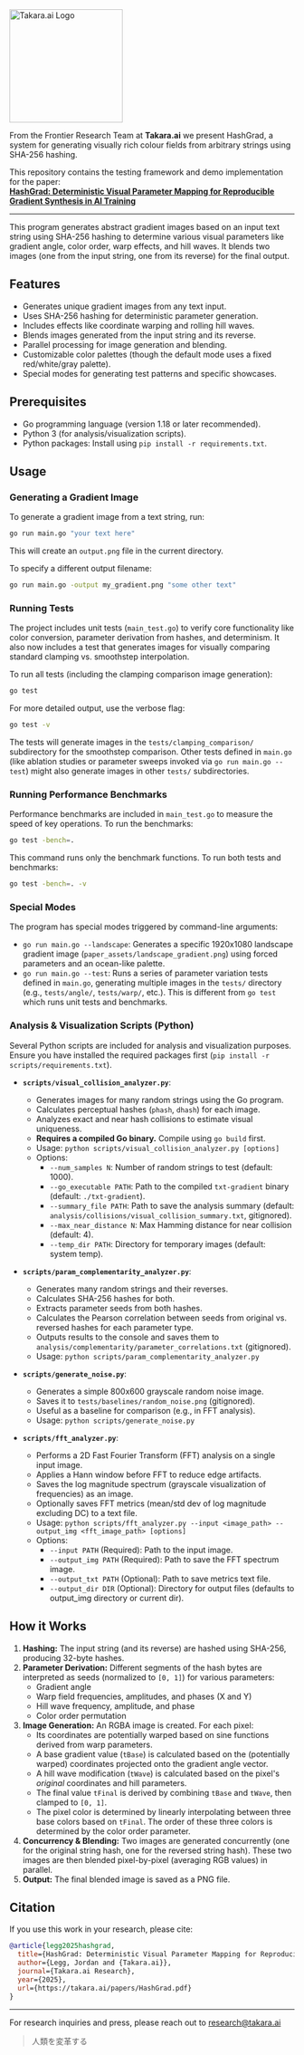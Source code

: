 <img src="https://takara.ai/images/logo-24/TakaraAi.svg" width="200" alt="Takara.ai Logo" />

From the Frontier Research Team at **Takara.ai** we present HashGrad, a system for generating visually rich colour fields from arbitrary strings using SHA-256 hashing.

This repository contains the testing framework and demo implementation for the paper:  
[**HashGrad: Deterministic Visual Parameter Mapping for Reproducible Gradient Synthesis in AI Training**](https://takara.ai/papers/HashGrad.pdf)

---

This program generates abstract gradient images based on an input text string using SHA-256 hashing to determine various visual parameters like gradient angle, color order, warp effects, and hill waves. It blends two images (one from the input string, one from its reverse) for the final output.

## Features

- Generates unique gradient images from any text input.
- Uses SHA-256 hashing for deterministic parameter generation.
- Includes effects like coordinate warping and rolling hill waves.
- Blends images generated from the input string and its reverse.
- Parallel processing for image generation and blending.
- Customizable color palettes (though the default mode uses a fixed red/white/gray palette).
- Special modes for generating test patterns and specific showcases.

## Prerequisites

- Go programming language (version 1.18 or later recommended).
- Python 3 (for analysis/visualization scripts).
- Python packages: Install using `pip install -r requirements.txt`.

## Usage

### Generating a Gradient Image

To generate a gradient image from a text string, run:

```bash
go run main.go "your text here"
```

This will create an `output.png` file in the current directory.

To specify a different output filename:

```bash
go run main.go -output my_gradient.png "some other text"
```

### Running Tests

The project includes unit tests (`main_test.go`) to verify core functionality like color conversion, parameter derivation from hashes, and determinism. It also now includes a test that generates images for visually comparing standard clamping vs. smoothstep interpolation.

To run all tests (including the clamping comparison image generation):

```bash
go test
```

For more detailed output, use the verbose flag:

```bash
go test -v
```

The tests will generate images in the `tests/clamping_comparison/` subdirectory for the smoothstep comparison. Other tests defined in `main.go` (like ablation studies or parameter sweeps invoked via `go run main.go --test`) might also generate images in other `tests/` subdirectories.

### Running Performance Benchmarks

Performance benchmarks are included in `main_test.go` to measure the speed of key operations. To run the benchmarks:

```bash
go test -bench=.
```

This command runs only the benchmark functions. To run both tests and benchmarks:

```bash
go test -bench=. -v
```

### Special Modes

The program has special modes triggered by command-line arguments:

- `go run main.go --landscape`: Generates a specific 1920x1080 landscape gradient image (`paper_assets/landscape_gradient.png`) using forced parameters and an ocean-like palette.
- `go run main.go --test`: Runs a series of parameter variation tests defined in `main.go`, generating multiple images in the `tests/` directory (e.g., `tests/angle/`, `tests/warp/`, etc.). This is different from `go test` which runs unit tests and benchmarks.

### Analysis & Visualization Scripts (Python)

Several Python scripts are included for analysis and visualization purposes. Ensure you have installed the required packages first (`pip install -r scripts/requirements.txt`).

- **`scripts/visual_collision_analyzer.py`**:

  - Generates images for many random strings using the Go program.
  - Calculates perceptual hashes (`phash`, `dhash`) for each image.
  - Analyzes exact and near hash collisions to estimate visual uniqueness.
  - **Requires a compiled Go binary.** Compile using `go build` first.
  - Usage: `python scripts/visual_collision_analyzer.py [options]`
  - Options:
    - `--num_samples N`: Number of random strings to test (default: 1000).
    - `--go_executable PATH`: Path to the compiled `txt-gradient` binary (default: `./txt-gradient`).
    - `--summary_file PATH`: Path to save the analysis summary (default: `analysis/collisions/visual_collision_summary.txt`, gitignored).
    - `--max_near_distance N`: Max Hamming distance for near collision (default: 4).
    - `--temp_dir PATH`: Directory for temporary images (default: system temp).

- **`scripts/param_complementarity_analyzer.py`**:

  - Generates many random strings and their reverses.
  - Calculates SHA-256 hashes for both.
  - Extracts parameter seeds from both hashes.
  - Calculates the Pearson correlation between seeds from original vs. reversed hashes for each parameter type.
  - Outputs results to the console and saves them to `analysis/complementarity/parameter_correlations.txt` (gitignored).
  - Usage: `python scripts/param_complementarity_analyzer.py`

- **`scripts/generate_noise.py`**:

  - Generates a simple 800x600 grayscale random noise image.
  - Saves it to `tests/baselines/random_noise.png` (gitignored).
  - Useful as a baseline for comparison (e.g., in FFT analysis).
  - Usage: `python scripts/generate_noise.py`

- **`scripts/fft_analyzer.py`**:
  - Performs a 2D Fast Fourier Transform (FFT) analysis on a single input image.
  - Applies a Hann window before FFT to reduce edge artifacts.
  - Saves the log magnitude spectrum (grayscale visualization of frequencies) as an image.
  - Optionally saves FFT metrics (mean/std dev of log magnitude excluding DC) to a text file.
  - Usage: `python scripts/fft_analyzer.py --input <image_path> --output_img <fft_image_path> [options]`
  - Options:
    - `--input PATH` (Required): Path to the input image.
    - `--output_img PATH` (Required): Path to save the FFT spectrum image.
    - `--output_txt PATH` (Optional): Path to save metrics text file.
    - `--output_dir DIR` (Optional): Directory for output files (defaults to output_img directory or current dir).

## How it Works

1.  **Hashing:** The input string (and its reverse) are hashed using SHA-256, producing 32-byte hashes.
2.  **Parameter Derivation:** Different segments of the hash bytes are interpreted as seeds (normalized to `[0, 1]`) for various parameters:
    - Gradient angle
    - Warp field frequencies, amplitudes, and phases (X and Y)
    - Hill wave frequency, amplitude, and phase
    - Color order permutation
3.  **Image Generation:** An RGBA image is created. For each pixel:
    - Its coordinates are potentially warped based on sine functions derived from warp parameters.
    - A base gradient value (`tBase`) is calculated based on the (potentially warped) coordinates projected onto the gradient angle vector.
    - A hill wave modification (`tWave`) is calculated based on the pixel's _original_ coordinates and hill parameters.
    - The final value `tFinal` is derived by combining `tBase` and `tWave`, then clamped to `[0, 1]`.
    - The pixel color is determined by linearly interpolating between three base colors based on `tFinal`. The order of these three colors is determined by the color order parameter.
4.  **Concurrency & Blending:** Two images are generated concurrently (one for the original string hash, one for the reversed string hash). These two images are then blended pixel-by-pixel (averaging RGB values) in parallel.
5.  **Output:** The final blended image is saved as a PNG file.

## Citation

If you use this work in your research, please cite:

```bibtex
@article{legg2025hashgrad,
  title={HashGrad: Deterministic Visual Parameter Mapping for Reproducible Gradient Synthesis in AI Training},
  author={Legg, Jordan and {Takara.ai}},
  journal={Takara.ai Research},
  year={2025},
  url={https://takara.ai/papers/HashGrad.pdf}
}
```

---

For research inquiries and press, please reach out to research@takara.ai

> 人類を変革する
